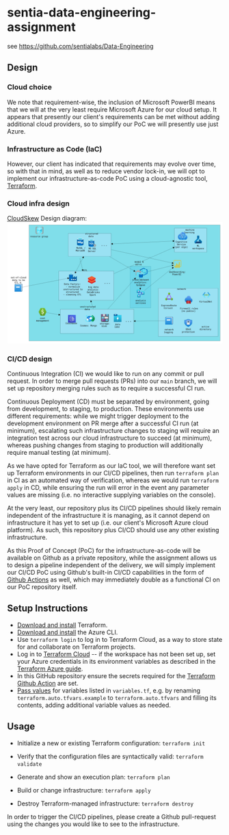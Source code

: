 # sentia-data-engineering-assignment
see https://github.com/sentialabs/Data-Engineering

## Design

### Cloud choice

We note that requirement-wise, the inclusion of Microsoft PowerBI means that
we will at the very least require Microsoft Azure for our cloud setup.
It appears that presently our client's requirements
can be met without adding additional cloud providers,
so to simplify our PoC we will presently use just Azure.

### Infrastructure as Code (IaC)

However, our client has indicated that requirements may evolve over time,
so with that in mind, as well as to reduce vendor lock-in,
we will opt to implement our infrastructure-as-code PoC
using a cloud-agnostic tool, [Terraform](https://www.terraform.io/).

### Cloud infra design

[CloudSkew](https://cloudskew.com/) Design diagram:
![cloudskew-design-diagram](./sentia-infra-design.png)

### CI/CD design

Continuous Integration (CI) we would like to run on any commit or pull request.
In order to merge pull requests (PRs) into our `main` branch,
we will set up repository merging rules such as to require a successful CI run.

Continuous Deployment (CD) must be separated by environment,
going from development, to staging, to production.
These environments use different requirements:
while we might trigger deployment to the development environment on PR merge after a successful CI run (at minimum),
escalating such infrastructure changes to staging will require an integration test across our cloud infrastructure to succeed (at minimum),
whereas pushing changes from staging to production will additionally require manual testing (at minimum).

As we have opted for Terraform as our IaC tool,
we will therefore want set up Terraform environments in our CI/CD pipelines,
then run `terraform plan` in CI as an automated way of verification,
whereas we would run `terraform apply` in CD,
while ensuring the run will error in the event any parameter values are missing
(i.e. no interactive supplying variables on the console).

At the very least, our repository plus its CI/CD pipelines should likely remain independent of the infrastructure it is managing,
as it cannot depend on infrastructure it has yet to set up
(i.e. our client's Microsoft Azure cloud platform).
As such, this repository plus CI/CD should use any other existing infrastructure.

As this Proof of Concept (PoC) for the infrastructure-as-code will be available on Github as a private repository,
while the assignment allows us to design a pipeline independent of the delivery,
we will simply implement our CI/CD PoC using Github's built-in CI/CD capabilities in the form of [Github Actions](https://github.com/features/actions) as well,
which may immediately double as a functional CI on our PoC repository itself.

## Setup Instructions

- [Download and install](https://www.terraform.io/downloads.html) Terraform.
- [Download and install](https://docs.microsoft.com/en-us/cli/azure/install-azure-cli) the Azure CLI.
- Use `terraform login` to log in to Terraform Cloud,
as a way to store state for and collaborate on Terraform projects.
- Log in to [Terraform Cloud](https://app.terraform.io/) --
if the workspace has not been set up,
set your Azure credentials in its environment variables as described in the
[Terraform Azure guide](https://learn.hashicorp.com/tutorials/terraform/azure-remote?in=terraform/azure-get-started#configure-a-service-principal).
- In this GitHub repository ensure the secrets required for the [Terraform Github Action](https://github.com/marketplace/actions/hashicorp-setup-terraform) are set.
- [Pass values](https://www.terraform.io/docs/language/values/variables.html#assigning-values-to-root-module-variables) for variables listed in `variables.tf`, e.g. by renaming `terraform.auto.tfvars.example` to `terraform.auto.tfvars` and filling its contents, adding additional variable values as needed.

## Usage

- Initialize a new or existing Terraform configuration:
  `terraform init`

- Verify that the configuration files are syntactically valid:
  `terraform validate`

- Generate and show an execution plan:
  `terraform plan`

- Build or change infrastructure:
  `terraform apply`

- Destroy Terraform-managed infrastructure:
  `terraform destroy`

In order to trigger the CI/CD pipelines, please create a Github pull-request
using the changes you would like to see to the infrastructure.

